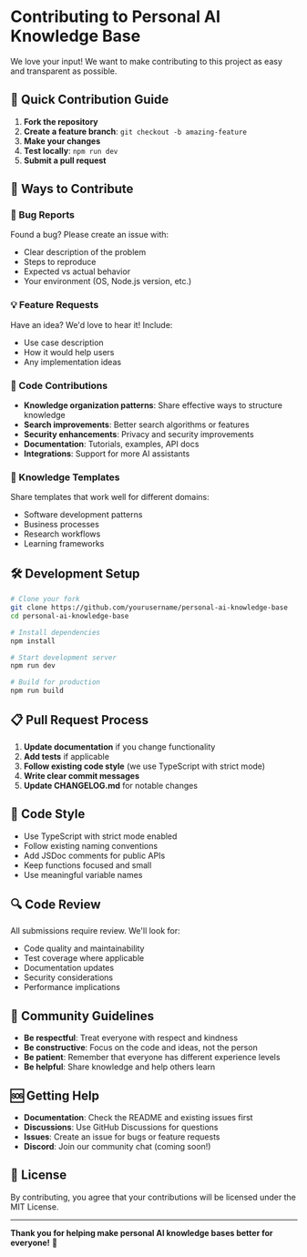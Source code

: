 # Contributing to Personal AI Knowledge Base

We love your input! We want to make contributing to this project as easy and transparent as possible.

## 🚀 Quick Contribution Guide

1. **Fork the repository**
2. **Create a feature branch**: `git checkout -b amazing-feature`
3. **Make your changes**
4. **Test locally**: `npm run dev`
5. **Submit a pull request**

## 🎯 Ways to Contribute

### 🐛 Bug Reports
Found a bug? Please create an issue with:
- Clear description of the problem
- Steps to reproduce
- Expected vs actual behavior
- Your environment (OS, Node.js version, etc.)

### 💡 Feature Requests
Have an idea? We'd love to hear it! Include:
- Use case description
- How it would help users
- Any implementation ideas

### 📝 Code Contributions
- **Knowledge organization patterns**: Share effective ways to structure knowledge
- **Search improvements**: Better search algorithms or features  
- **Security enhancements**: Privacy and security improvements
- **Documentation**: Tutorials, examples, API docs
- **Integrations**: Support for more AI assistants

### 🌟 Knowledge Templates
Share templates that work well for different domains:
- Software development patterns
- Business processes
- Research workflows
- Learning frameworks

## 🛠️ Development Setup

```bash
# Clone your fork
git clone https://github.com/yourusername/personal-ai-knowledge-base
cd personal-ai-knowledge-base

# Install dependencies
npm install

# Start development server
npm run dev

# Build for production
npm run build
```

## 📋 Pull Request Process

1. **Update documentation** if you change functionality
2. **Add tests** if applicable
3. **Follow existing code style** (we use TypeScript with strict mode)
4. **Write clear commit messages**
5. **Update CHANGELOG.md** for notable changes

## 🎨 Code Style

- Use TypeScript with strict mode enabled
- Follow existing naming conventions
- Add JSDoc comments for public APIs
- Keep functions focused and small
- Use meaningful variable names

## 🔍 Code Review

All submissions require review. We'll look for:
- Code quality and maintainability
- Test coverage where applicable
- Documentation updates
- Security considerations
- Performance implications

## 📢 Community Guidelines

- **Be respectful**: Treat everyone with respect and kindness
- **Be constructive**: Focus on the code and ideas, not the person
- **Be patient**: Remember that everyone has different experience levels
- **Be helpful**: Share knowledge and help others learn

## 🆘 Getting Help

- **Documentation**: Check the README and existing issues first
- **Discussions**: Use GitHub Discussions for questions
- **Issues**: Create an issue for bugs or feature requests
- **Discord**: Join our community chat (coming soon!)

## 📜 License

By contributing, you agree that your contributions will be licensed under the MIT License.

---

**Thank you for helping make personal AI knowledge bases better for everyone!** 🙏